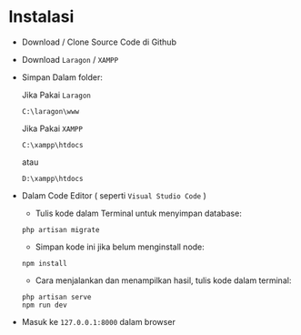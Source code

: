 # Instalasi
- Download / Clone Source Code di Github
- Download `Laragon` / `XAMPP`
- Simpan Dalam folder:

  Jika Pakai `Laragon`
  ```
  C:\laragon\www
  ```
  
  Jika Pakai `XAMPP`
  ```
  C:\xampp\htdocs
  ```
  atau
  
  ```
  D:\xampp\htdocs
  ```

- Dalam Code Editor ( seperti `Visual Studio Code` )
  - Tulis kode dalam Terminal untuk menyimpan database:


  ```
  php artisan migrate
  ```

  - Simpan kode ini jika belum menginstall node:


  ```
  npm install
  ```

  - Cara menjalankan dan menampilkan hasil, tulis kode dalam terminal:


  ```
  php artisan serve
  npm run dev
  ```

- Masuk ke `127.0.0.1:8000` dalam browser

